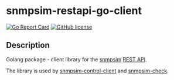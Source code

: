 # snmpsim-restapi-go-client
[![Go Report Card](https://goreportcard.com/badge/github.com/inexio/snmpsim-restapi-go-client)](https://goreportcard.com/report/github.com/inexio/snmpsim-restapi-go-client)
[![GitHub license](https://img.shields.io/badge/license-BSD-blue.svg)](https://github.com/inexio/check_eve_ng/blob/master/LICENSE)

## Description
Golang package - client library for the [snmpsim](https://github.com/etingof/snmpsim) [REST API](https://github.com/etingof/snmpsim-control-plane).

The library is used by [snmpsim-control-client](https://github.com/inexio/snmpsim-control-client) and [snmpsim-check](https://github.com/inexio/snmpsim-check).
